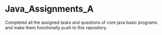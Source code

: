 # Java_Assignments_A
Completed all the assigned tasks and questions of core java basic programs and make them functionally push to this repository.
